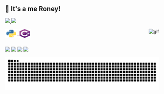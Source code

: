 ## 💬 It's a me Roney!


<div>
  <a href="https://github.com/Roney-Carvalho">
  <img height="160em" src="https://github-readme-stats.vercel.app/api?username=Roney-Carvalho&show_icons=true&theme=tokyonight&include_all_commits=true&count_private=true"/>
  <img height="160em" src="https://github-readme-stats.vercel.app/api/top-langs/?username=Roney-Carvalho&layout=compact&langs_count=16&theme=tokyonight"/>
</div>

<div style="display: inline_block"><br>
  <img align="center" alt="Roney-Python" height="30" width="40" src="https://raw.githubusercontent.com/devicons/devicon/master/icons/python/python-original.svg">
  <img align="center" alt="Roney-Csharp" height="30" width="40" src="https://raw.githubusercontent.com/devicons/devicon/master/icons/csharp/csharp-original.svg">
  <img align="right" alt="gif" src="https://media.giphy.com/media/wmdFxigBfmOU8/giphy.gif">
</div>
  
  ##
  
<div> 
  <a href="https://instagram.com/roney_oak" target="_blank"><img src="https://img.shields.io/badge/-Instagram-%23E4405F?style=for-the-badge&logo=instagram&logoColor=white" target="_blank"></a>
  <a href="https://discord.gg/G9GPg5SA75" target="_blank"><img src="https://img.shields.io/badge/Discord-7289DA?style=for-the-badge&logo=discord&logoColor=white" target="_blank"></a> 
  <a href = "mailto:roneymcc@hotmail.com"><img src="https://img.shields.io/badge/Microsoft_Outlook-0078D4?style=for-the-badge&logo=microsoft-outlook&logoColor=white" target="_blank"></a>
  <a href="https://www.linkedin.com/in/roney-carvalho-a4031b77/" target="_blank"><img src="https://img.shields.io/badge/-LinkedIn-%230077B5?style=for-the-badge&logo=linkedin&logoColor=white" target="_blank"></a>
</div>

![Snake animation](https://github.com/Roney-Carvalho/Roney-Carvalho/blob/output/github-contribution-grid-snake.svg)
